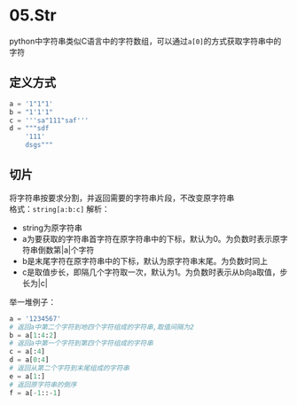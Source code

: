 # 05.Str

python中字符串类似C语言中的字符数组，可以通过`a[0]`的方式获取字符串中的字符

## 定义方式

```python
a = '1"1"1'
b = "1'1'1"
c = '''sa"111"saf'''
d = """sdf
    '111'
    dsgs"""
```

## 切片

将字符串按要求分割，并返回需要的字符串片段，不改变原字符串  
格式：`string[a:b:c]` 解析：

* string为原字符串
* a为要获取的字符串首字符在原字符串中的下标，默认为0。为负数时表示原字符串倒数第\|a\|个字符
* b是末尾字符在原字符串中的下标，默认为原字符串末尾。为负数时同上
* c是取值步长，即隔几个字符取一次，默认为1。为负数时表示从b向a取值，步长为\|c\|

举一堆例子：

```python
a = '1234567'
# 返回a中第二个字符到地四个字符组成的字符串,取值间隔为2
b = a[1:4:2]
# 返回a中第一个字符到第四个字符组成的字符串
c = a[:4]
d = a[0:4]
# 返回从第二个字符到末尾组成的字符串
e = a[1:]
# 返回原字符串的倒序
f = a[-1::-1]
```



